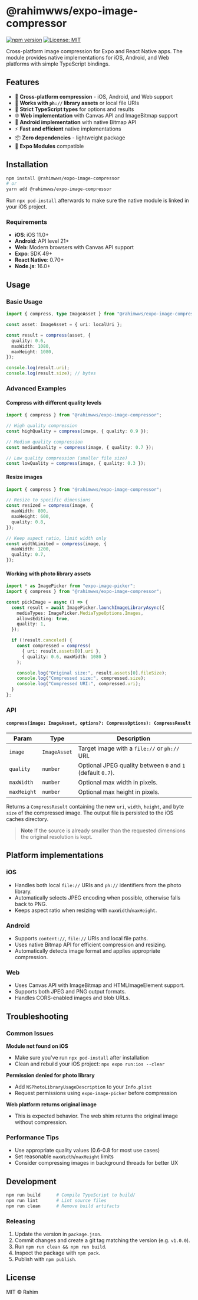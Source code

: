 # @rahimwws/expo-image-compressor

[![npm version](https://badge.fury.io/js/@rahimwws/expo-image-compressor.svg)](https://badge.fury.io/js/@rahimwws/expo-image-compressor)
[![License: MIT](https://img.shields.io/badge/License-MIT-yellow.svg)](https://opensource.org/licenses/MIT)

Cross-platform image compression for Expo and React Native apps. The module provides native implementations for iOS, Android, and Web platforms with simple TypeScript bindings.

## Features

- 🚀 **Cross-platform compression** - iOS, Android, and Web support
- 📱 **Works with `ph://` library assets** or local file URIs
- 🔧 **Strict TypeScript types** for options and results
- 🌐 **Web implementation** with Canvas API and ImageBitmap support
- 🤖 **Android implementation** with native Bitmap API
- ⚡ **Fast and efficient** native implementations
- 📦 **Zero dependencies** - lightweight package
- 🎯 **Expo Modules** compatible

## Installation

```sh
npm install @rahimwws/expo-image-compressor
# or
yarn add @rahimwws/expo-image-compressor
```

Run `npx pod-install` afterwards to make sure the native module is linked in your iOS project.

### Requirements

- **iOS**: iOS 11.0+
- **Android**: API level 21+
- **Web**: Modern browsers with Canvas API support
- **Expo**: SDK 49+
- **React Native**: 0.70+
- **Node.js**: 16.0+

## Usage

### Basic Usage

```ts
import { compress, type ImageAsset } from "@rahimwws/expo-image-compressor";

const asset: ImageAsset = { uri: localUri };

const result = compress(asset, {
  quality: 0.6,
  maxWidth: 1080,
  maxHeight: 1080,
});

console.log(result.uri);
console.log(result.size); // bytes
```

### Advanced Examples

#### Compress with different quality levels

```ts
import { compress } from "@rahimwws/expo-image-compressor";

// High quality compression
const highQuality = compress(image, { quality: 0.9 });

// Medium quality compression
const mediumQuality = compress(image, { quality: 0.7 });

// Low quality compression (smaller file size)
const lowQuality = compress(image, { quality: 0.3 });
```

#### Resize images

```ts
import { compress } from "@rahimwws/expo-image-compressor";

// Resize to specific dimensions
const resized = compress(image, {
  maxWidth: 800,
  maxHeight: 600,
  quality: 0.8,
});

// Keep aspect ratio, limit width only
const widthLimited = compress(image, {
  maxWidth: 1200,
  quality: 0.7,
});
```

#### Working with photo library assets

```ts
import * as ImagePicker from "expo-image-picker";
import { compress } from "@rahimwws/expo-image-compressor";

const pickImage = async () => {
  const result = await ImagePicker.launchImageLibraryAsync({
    mediaTypes: ImagePicker.MediaTypeOptions.Images,
    allowsEditing: true,
    quality: 1,
  });

  if (!result.canceled) {
    const compressed = compress(
      { uri: result.assets[0].uri },
      { quality: 0.6, maxWidth: 1080 }
    );

    console.log("Original size:", result.assets[0].fileSize);
    console.log("Compressed size:", compressed.size);
    console.log("Compressed URI:", compressed.uri);
  }
};
```

### API

#### `compress(image: ImageAsset, options?: CompressOptions): CompressResult`

| Param       | Type         | Description                                                |
| ----------- | ------------ | ---------------------------------------------------------- |
| `image`     | `ImageAsset` | Target image with a `file://` or `ph://` URI.              |
| `quality`   | `number`     | Optional JPEG quality between `0` and `1` (default `0.7`). |
| `maxWidth`  | `number`     | Optional max width in pixels.                              |
| `maxHeight` | `number`     | Optional max height in pixels.                             |

Returns a `CompressResult` containing the new `uri`, `width`, `height`, and byte `size` of the compressed image. The output file is persisted to the iOS caches directory.

> **Note**
> If the source is already smaller than the requested dimensions the original resolution is kept.


## Platform implementations

### iOS
- Handles both local `file://` URIs and `ph://` identifiers from the photo library.
- Automatically selects JPEG encoding when possible, otherwise falls back to PNG.
- Keeps aspect ratio when resizing with `maxWidth`/`maxHeight`.

### Android
- Supports `content://`, `file://` URIs and local file paths.
- Uses native Bitmap API for efficient compression and resizing.
- Automatically detects image format and applies appropriate compression.

### Web
- Uses Canvas API with ImageBitmap and HTMLImageElement support.
- Supports both JPEG and PNG output formats.
- Handles CORS-enabled images and blob URLs.

## Troubleshooting

### Common Issues

**Module not found on iOS**

- Make sure you've run `npx pod-install` after installation
- Clean and rebuild your iOS project: `npx expo run:ios --clear`

**Permission denied for photo library**

- Add `NSPhotoLibraryUsageDescription` to your `Info.plist`
- Request permissions using `expo-image-picker` before compression

**Web platform returns original image**

- This is expected behavior. The web shim returns the original image without compression.

### Performance Tips

- Use appropriate quality values (0.6-0.8 for most use cases)
- Set reasonable `maxWidth`/`maxHeight` limits
- Consider compressing images in background threads for better UX

## Development

```sh
npm run build      # Compile TypeScript to build/
npm run lint       # Lint source files
npm run clean      # Remove build artifacts
```

### Releasing

1. Update the version in `package.json`.
2. Commit changes and create a git tag matching the version (e.g. `v1.0.0`).
3. Run `npm run clean && npm run build`.
4. Inspect the package with `npm pack`.
5. Publish with `npm publish`.

## License

MIT © Rahim
